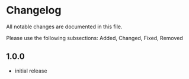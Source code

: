 # Changelog

All notable changes are documented in this file.

Please use the following subsections: Added, Changed, Fixed, Removed

## 1.0.0

- initial release
